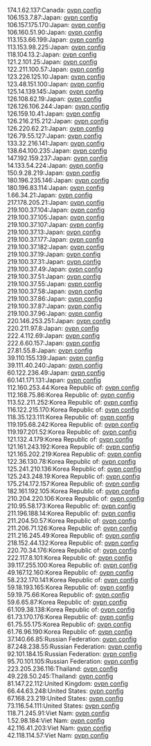 174.1.62.137:Canada: [ovpn config](vpn/174_1_62_137.ovpn)  
106.153.7.87:Japan: [ovpn config](vpn/106_153_7_87.ovpn)  
106.157.175.170:Japan: [ovpn config](vpn/106_157_175_170.ovpn)  
106.160.51.90:Japan: [ovpn config](vpn/106_160_51_90.ovpn)  
113.153.66.199:Japan: [ovpn config](vpn/113_153_66_199.ovpn)  
113.153.98.225:Japan: [ovpn config](vpn/113_153_98_225.ovpn)  
118.104.13.2:Japan: [ovpn config](vpn/118_104_13_2.ovpn)  
121.2.101.25:Japan: [ovpn config](vpn/121_2_101_25.ovpn)  
122.211.100.57:Japan: [ovpn config](vpn/122_211_100_57.ovpn)  
123.226.125.10:Japan: [ovpn config](vpn/123_226_125_10.ovpn)  
123.48.151.100:Japan: [ovpn config](vpn/123_48_151_100.ovpn)  
125.14.139.145:Japan: [ovpn config](vpn/125_14_139_145.ovpn)  
126.108.62.19:Japan: [ovpn config](vpn/126_108_62_19.ovpn)  
126.126.106.244:Japan: [ovpn config](vpn/126_126_106_244.ovpn)  
126.159.10.41:Japan: [ovpn config](vpn/126_159_10_41.ovpn)  
126.216.215.212:Japan: [ovpn config](vpn/126_216_215_212.ovpn)  
126.220.62.21:Japan: [ovpn config](vpn/126_220_62_21.ovpn)  
126.79.55.127:Japan: [ovpn config](vpn/126_79_55_127.ovpn)  
133.32.216.141:Japan: [ovpn config](vpn/133_32_216_141.ovpn)  
138.64.100.235:Japan: [ovpn config](vpn/138_64_100_235.ovpn)  
147.192.159.237:Japan: [ovpn config](vpn/147_192_159_237.ovpn)  
14.133.54.224:Japan: [ovpn config](vpn/14_133_54_224.ovpn)  
150.9.28.219:Japan: [ovpn config](vpn/150_9_28_219.ovpn)  
180.196.235.146:Japan: [ovpn config](vpn/180_196_235_146.ovpn)  
180.196.83.114:Japan: [ovpn config](vpn/180_196_83_114.ovpn)  
1.66.34.21:Japan: [ovpn config](vpn/1_66_34_21.ovpn)  
217.178.205.21:Japan: [ovpn config](vpn/217_178_205_21.ovpn)  
219.100.37.104:Japan: [ovpn config](vpn/219_100_37_104.ovpn)  
219.100.37.105:Japan: [ovpn config](vpn/219_100_37_105.ovpn)  
219.100.37.107:Japan: [ovpn config](vpn/219_100_37_107.ovpn)  
219.100.37.13:Japan: [ovpn config](vpn/219_100_37_13.ovpn)  
219.100.37.177:Japan: [ovpn config](vpn/219_100_37_177.ovpn)  
219.100.37.182:Japan: [ovpn config](vpn/219_100_37_182.ovpn)  
219.100.37.19:Japan: [ovpn config](vpn/219_100_37_19.ovpn)  
219.100.37.31:Japan: [ovpn config](vpn/219_100_37_31.ovpn)  
219.100.37.49:Japan: [ovpn config](vpn/219_100_37_49.ovpn)  
219.100.37.51:Japan: [ovpn config](vpn/219_100_37_51.ovpn)  
219.100.37.55:Japan: [ovpn config](vpn/219_100_37_55.ovpn)  
219.100.37.58:Japan: [ovpn config](vpn/219_100_37_58.ovpn)  
219.100.37.86:Japan: [ovpn config](vpn/219_100_37_86.ovpn)  
219.100.37.87:Japan: [ovpn config](vpn/219_100_37_87.ovpn)  
219.100.37.96:Japan: [ovpn config](vpn/219_100_37_96.ovpn)  
220.146.253.251:Japan: [ovpn config](vpn/220_146_253_251.ovpn)  
220.211.97.8:Japan: [ovpn config](vpn/220_211_97_8.ovpn)  
222.4.112.69:Japan: [ovpn config](vpn/222_4_112_69.ovpn)  
222.6.60.157:Japan: [ovpn config](vpn/222_6_60_157.ovpn)  
27.81.55.8:Japan: [ovpn config](vpn/27_81_55_8.ovpn)  
39.110.155.139:Japan: [ovpn config](vpn/39_110_155_139.ovpn)  
39.111.40.240:Japan: [ovpn config](vpn/39_111_40_240.ovpn)  
60.122.236.49:Japan: [ovpn config](vpn/60_122_236_49.ovpn)  
60.141.171.131:Japan: [ovpn config](vpn/60_141_171_131.ovpn)  
112.160.253.44:Korea Republic of: [ovpn config](vpn/112_160_253_44.ovpn)  
112.168.75.86:Korea Republic of: [ovpn config](vpn/112_168_75_86.ovpn)  
113.52.211.252:Korea Republic of: [ovpn config](vpn/113_52_211_252.ovpn)  
116.122.215.170:Korea Republic of: [ovpn config](vpn/116_122_215_170.ovpn)  
118.35.123.111:Korea Republic of: [ovpn config](vpn/118_35_123_111.ovpn)  
119.195.68.242:Korea Republic of: [ovpn config](vpn/119_195_68_242.ovpn)  
119.197.201.52:Korea Republic of: [ovpn config](vpn/119_197_201_52.ovpn)  
121.132.4.179:Korea Republic of: [ovpn config](vpn/121_132_4_179.ovpn)  
121.161.243.192:Korea Republic of: [ovpn config](vpn/121_161_243_192.ovpn)  
121.165.202.219:Korea Republic of: [ovpn config](vpn/121_165_202_219.ovpn)  
122.36.130.78:Korea Republic of: [ovpn config](vpn/122_36_130_78.ovpn)  
125.241.210.136:Korea Republic of: [ovpn config](vpn/125_241_210_136.ovpn)  
125.243.248.19:Korea Republic of: [ovpn config](vpn/125_243_248_19.ovpn)  
175.214.172.157:Korea Republic of: [ovpn config](vpn/175_214_172_157.ovpn)  
182.161.192.105:Korea Republic of: [ovpn config](vpn/182_161_192_105.ovpn)  
210.204.220.106:Korea Republic of: [ovpn config](vpn/210_204_220_106.ovpn)  
210.95.58.173:Korea Republic of: [ovpn config](vpn/210_95_58_173.ovpn)  
211.196.188.14:Korea Republic of: [ovpn config](vpn/211_196_188_14.ovpn)  
211.204.50.57:Korea Republic of: [ovpn config](vpn/211_204_50_57.ovpn)  
211.206.71.126:Korea Republic of: [ovpn config](vpn/211_206_71_126.ovpn)  
211.216.245.49:Korea Republic of: [ovpn config](vpn/211_216_245_49.ovpn)  
218.152.44.132:Korea Republic of: [ovpn config](vpn/218_152_44_132.ovpn)  
220.70.34.176:Korea Republic of: [ovpn config](vpn/220_70_34_176.ovpn)  
222.117.8.101:Korea Republic of: [ovpn config](vpn/222_117_8_101.ovpn)  
39.117.255.100:Korea Republic of: [ovpn config](vpn/39_117_255_100.ovpn)  
49.167.12.160:Korea Republic of: [ovpn config](vpn/49_167_12_160.ovpn)  
58.232.170.141:Korea Republic of: [ovpn config](vpn/58_232_170_141.ovpn)  
59.18.193.165:Korea Republic of: [ovpn config](vpn/59_18_193_165.ovpn)  
59.19.75.66:Korea Republic of: [ovpn config](vpn/59_19_75_66.ovpn)  
59.6.65.87:Korea Republic of: [ovpn config](vpn/59_6_65_87.ovpn)  
61.109.38.138:Korea Republic of: [ovpn config](vpn/61_109_38_138.ovpn)  
61.73.170.176:Korea Republic of: [ovpn config](vpn/61_73_170_176.ovpn)  
61.75.55.175:Korea Republic of: [ovpn config](vpn/61_75_55_175.ovpn)  
61.76.96.190:Korea Republic of: [ovpn config](vpn/61_76_96_190.ovpn)  
37.140.66.85:Russian Federation: [ovpn config](vpn/37_140_66_85.ovpn)  
87.248.238.55:Russian Federation: [ovpn config](vpn/87_248_238_55.ovpn)  
92.101.184.15:Russian Federation: [ovpn config](vpn/92_101_184_15.ovpn)  
95.70.101.105:Russian Federation: [ovpn config](vpn/95_70_101_105.ovpn)  
223.205.236.116:Thailand: [ovpn config](vpn/223_205_236_116.ovpn)  
49.228.50.245:Thailand: [ovpn config](vpn/49_228_50_245.ovpn)  
81.147.22.112:United Kingdom: [ovpn config](vpn/81_147_22_112.ovpn)  
66.44.63.248:United States: [ovpn config](vpn/66_44_63_248.ovpn)  
67.168.23.219:United States: [ovpn config](vpn/67_168_23_219.ovpn)  
73.116.54.111:United States: [ovpn config](vpn/73_116_54_111.ovpn)  
118.71.245.91:Viet Nam: [ovpn config](vpn/118_71_245_91.ovpn)  
1.52.98.184:Viet Nam: [ovpn config](vpn/1_52_98_184.ovpn)  
42.116.41.203:Viet Nam: [ovpn config](vpn/42_116_41_203.ovpn)  
42.118.114.57:Viet Nam: [ovpn config](vpn/42_118_114_57.ovpn)  
